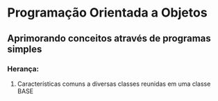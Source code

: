 # Programação Orientada a Objetos

## Aprimorando conceitos através de programas simples

### Herança:
1. Características comuns a diversas classes reunidas em uma classe BASE    
